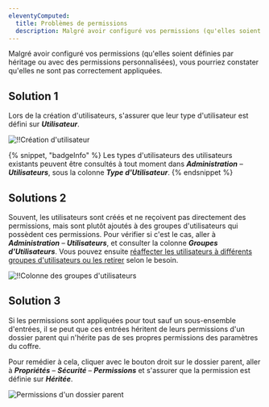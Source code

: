 ```yaml
---
eleventyComputed:
  title: Problèmes de permissions
  description: Malgré avoir configuré vos permissions (qu'elles soient définies par héritage ou avec des permissions personnalisées), vous pourriez constater qu'elles ne sont pas correctement appliquées.
---
```

Malgré avoir configuré vos permissions (qu'elles soient définies par héritage ou avec des permissions personnalisées), vous pourriez constater qu'elles ne sont pas correctement appliquées.

## Solution 1

Lors de la création d'utilisateurs, s'assurer que leur type d'utilisateur est défini sur ***Utilisateur***.

![!!Création d'utilisateur](https://cdnweb.devolutions.net/docs/RDMW4028_2024_1.png)

{% snippet, "badgeInfo" %}
Les types d'utilisateurs des utilisateurs existants peuvent être consultés à tout moment dans ***Administration*** – ***Utilisateurs***, sous la colonne ***Type d'Utilisateur***.
{% endsnippet %}

## Solutions 2

Souvent, les utilisateurs sont créés et ne reçoivent pas directement des permissions, mais sont plutôt ajoutés à des groupes d'utilisateurs qui possèdent ces permissions. Pour vérifier si c'est le cas, aller à ***Administration*** – ***Utilisateurs***, et consulter la colonne ***Groupes d'Utilisateurs***. Vous pouvez ensuite [réaffecter les utilisateurs à différents groupes d'utilisateurs ou les retirer](https://docs.devolutions.net/rdm/user-groups-based-access-control/) selon le besoin.

![!!Colonne des groupes d'utilisateurs](https://cdnweb.devolutions.net/docs/RDMW4030_2024_1.png)

## Solution 3

Si les permissions sont appliquées pour tout sauf un sous-ensemble d'entrées, il se peut que ces entrées héritent de leurs permissions d'un dossier parent qui n'hérite pas de ses propres permissions des paramètres du coffre.

Pour remédier à cela, cliquer avec le bouton droit sur le dossier parent, aller à ***Propriétés*** – ***Sécurité*** – ***Permissions*** et s'assurer que la permission est définie sur ***Héritée***.

![Permissions d'un dossier parent](https://cdnweb.devolutions.net/docs/RDMW4033_2024_1.png)
